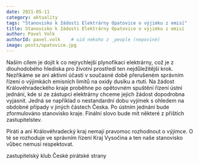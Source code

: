 ```yaml
---
date: 2021-05-11
category: aktuality
tags: "Stanovisko k žádosti Elektrárny Opatovice o výjimku z emisí"
title: Stanovisko k žádosti Elektrárny Opatovice o výjimku z emisí
author: Pavel Volk
authorId: pavel.volk    # uid nekoho z _people (nepoviné)
image: posts/opatovice.jpg
---
```


Naším cílem je dojít k co nejrychlejší plynofikaci elektrárny, což je z dlouhodobého hlediska pro životní prostředí ten nejdůležitější krok. Nezříkáme se ani aktivní účasti v současné době přerušeném správním řízení o výjimkách emisních limitů na oxidy dusíku a rtuti. Na žádost Královéhradeckého kraje proběhne po opětovném spuštění řízení ústní jednání, kde si ze zástupci elektrárny chceme jejich žádost dopodrobna vyjasnit. Jedná se například o nestandardní dobu vyjímek s ohledem na obdobné případy v jiných částech Česka. Po ústním jednání bude zformulováno stanovisko kraje. Finální slovo bude mít některé z příštích zastupitelstev.


Piráti a ani Královéhradecký kraj nemají pravomoc rozhodnout o výjimce. O té se rozhoduje ve správním řízení Kraj Vysočina a ten naše stanovisko vůbec nemusí respektovat.


zastupitelský klub České pirátské strany
